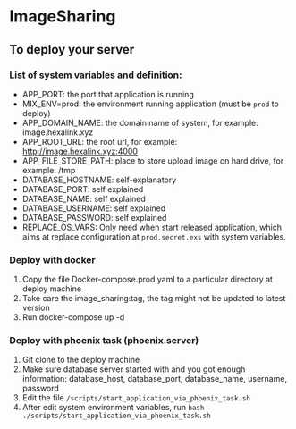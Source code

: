 # ImageSharing
## To deploy your server
### List of system variables and definition:
  * APP_PORT: the port that application is running
  * MIX_ENV=prod: the environment running application (must be `prod` to deploy)
  * APP_DOMAIN_NAME: the domain name of system, for example: image.hexalink.xyz
  * APP_ROOT_URL: the root url, for example: http://image.hexalink.xyz:4000 
  * APP_FILE_STORE_PATH: place to store upload image on hard drive, for example: /tmp
  * DATABASE_HOSTNAME: self-explanatory
  * DATABASE_PORT: self explained
  * DATABASE_NAME: self explained
  * DATABASE_USERNAME: self explained
  * DATABASE_PASSWORD: self explained
  * REPLACE_OS_VARS: Only need when start released application, which aims at replace configuration at `prod.secret.exs` with system variables.
### Deploy with docker
1. Copy the file Docker-compose.prod.yaml to a particular directory at deploy machine
2. Take care the image_sharing:tag, the tag might not be updated to latest version
2. Run docker-compose up -d
### Deploy with phoenix task (phoenix.server)
1. Git clone to the deploy machine 
2. Make sure database server started with and you got enough information: database_host, database_port, database_name, username, password
2. Edit the file `/scripts/start_application_via_phoenix_task.sh`
3. After edit system environment variables, run `bash ./scripts/start_application_via_phoenix_task.sh`
